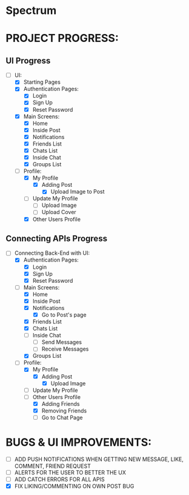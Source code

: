 # Spectrum

PROJECT PROGRESS:
======

UI Progress
------
- [ ] UI:
  - [x] Starting Pages
  - [x] Authentication Pages:
    - [x] Login
    - [x] Sign Up
    - [x] Reset Password
  - [x] Main Screens:
    - [x] Home
    - [x] Inside Post
    - [x] Notifications
    - [x] Friends List
    - [x] Chats List
    - [x] Inside Chat
    - [x] Groups List
  - [ ] Profile:
    - [x] My Profile
        - [x] Adding Post
          - [x] Upload Image to Post
    - [ ] Update My Profile
        - [ ] Upload Image
        - [ ] Upload Cover
    - [x] Other Users Profile

Connecting APIs Progress
------
- [ ] Connecting Back-End with UI:
    - [x] Authentication Pages:
      - [x] Login
      - [x] Sign Up
      - [x] Reset Password
    - [ ] Main Screens:
      - [x] Home
      - [x] Inside Post
      - [x] Notifications
        - [x] Go to Post's page 
      - [x] Friends List
      - [x] Chats List
      - [ ] Inside Chat
        - [ ] Send Messages
        - [ ] Receive Messages
      - [x] Groups List
    - [ ] Profile:
      - [x] My Profile
        - [x] Adding Post
          - [x] Upload Image
      - [ ] Update My Profile
      - [ ] Other Users Profile
        - [x] Adding Friends
        - [x] Removing Friends
        - [ ] Go to Chat Page

BUGS & UI IMPROVEMENTS:
===============
- [ ] ADD PUSH NOTIFICATIONS WHEN GETTING NEW MESSAGE, LIKE, COMMENT, FRIEND REQUEST
- [ ] ALERTS FOR THE USER TO BETTER THE UX
- [ ] ADD CATCH ERRORS FOR ALL APIS
- [x] FIX LIKING/COMMENTING ON OWN POST BUG
